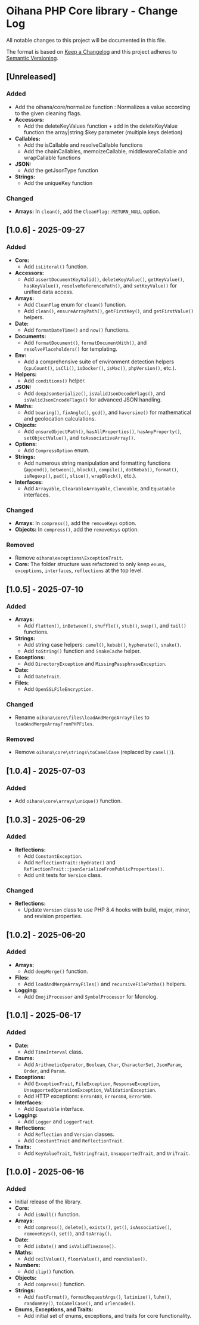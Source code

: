 # Oihana PHP Core library - Change Log

All notable changes to this project will be documented in this file.

The format is based on [Keep a Changelog](http://keepachangelog.com/) and this project adheres to [Semantic Versioning](http://semver.org/).

## [Unreleased]

### Added
 - Add the oihana/core/normalize function : Normalizes a value according to the given cleaning flags.
 - **Accessors:**
   - Add the deleteKeyValues function + add in the deleteKeyValue function the array|string $key parameter (multiple keys deletion)
 - **Callables:**
   - Add the isCallable and resolveCallable functions
   - Add the chainCallables, memoizeCallable, middlewareCallable and wrapCallable functions
 - **JSON:**
   - Add the getJsonType function 
 - **Strings:**
   - Add the uniqueKey function

### Changed
- **Arrays:** In `clean()`, add the `CleanFlag::RETURN_NULL` option.

## [1.0.6] - 2025-09-27

### Added
- **Core:**
  - Add `isLiteral()` function.
- **Accessors:**
  - Add `assertDocumentKeyValid()`, `deleteKeyValue()`, `getKeyValue()`, `hasKeyValue()`, `resolveReferencePath()`, and `setKeyValue()` for unified data access.
- **Arrays:**
  - Add `CleanFlag` enum for `clean()` function.
  - Add `clean()`, `ensureArrayPath()`, `getFirstKey()`, and `getFirstValue()` helpers.
- **Date:**
  - Add `formatDateTime()` and `now()` functions.
- **Documents:**
  - Add `formatDocument()`, `formatDocumentWith()`, and `resolvePlaceholders()` for templating.
- **Env:**
  - Add a comprehensive suite of environment detection helpers (`cpuCount()`, `isCli()`, `isDocker()`, `isMac()`, `phpVersion()`, etc.).
- **Helpers:**
  - Add `conditions()` helper.
- **JSON:**
  - Add `deepJsonSerialize()`, `isValidJsonDecodeFlags()`, and `isValidJsonEncodeFlags()` for advanced JSON handling.
- **Maths:**
  - Add `bearing()`, `fixAngle()`, `gcd()`, and `haversine()` for mathematical and geolocation calculations.
- **Objects:**
  - Add `ensureObjectPath()`, `hasAllProperties()`, `hasAnyProperty()`, `setObjectValue()`, and `toAssociativeArray()`.
- **Options:**
  - Add `CompressOption` enum.
- **Strings:**
  - Add numerous string manipulation and formatting functions (`append()`, `between()`, `block()`, `compile()`, `dotKebab()`, `format()`, `isRegexp()`, `pad()`, `slice()`, `wrapBlock()`, etc.).
- **Interfaces:**
  - Add `Arrayable`, `ClearableArrayable`, `Cloneable`, and `Equatable` interfaces.

### Changed
- **Arrays:** In `compress()`, add the `removeKeys` option.
- **Objects:** In `compress()`, add the `removeKeys` option.

### Removed
- Remove `oihana\exceptions\ExceptionTrait`.
- **Core:** The folder structure was refactored to only keep `enums`, `exceptions`, `interfaces`, `reflections` at the top level.

## [1.0.5] - 2025-07-10

### Added
- **Arrays:**
  - Add `flatten()`, `inBetween()`, `shuffle()`, `stub()`, `swap()`, and `tail()` functions.
- **Strings:**
  - Add string case helpers: `camel()`, `kebab()`, `hyphenate()`, `snake()`.
  - Add `toString()` function and `SnakeCache` helper.
- **Exceptions:**
  - Add `DirectoryException` and `MissingPassphraseException`.
- **Date:**
  - Add `DateTrait`.
- **Files:**
  - Add `OpenSSLFileEncryption`.

### Changed
- Rename `oihana\core\files\loadAndMergeArrayFiles` to `loadAndMergeArrayFromPHPFiles`.

### Removed
- Remove `oihana\core\strings\toCamelCase` (replaced by `camel()`).

## [1.0.4] - 2025-07-03

### Added
- Add `oihana\core\arrays\unique()` function.

## [1.0.3] - 2025-06-29

### Added
- **Reflections:**
  - Add `ConstantException`.
  - Add `ReflectionTrait::hydrate()` and `ReflectionTrait::jsonSerializeFromPublicProperties()`.
  - Add unit tests for `Version` class.

### Changed
- **Reflections:**
  - Update `Version` class to use PHP 8.4 hooks with build, major, minor, and revision properties.

## [1.0.2] - 2025-06-20

### Added
- **Arrays:**
  - Add `deepMerge()` function.
- **Files:**
  - Add `loadAndMergeArrayFiles()` and `recursiveFilePaths()` helpers.
- **Logging:**
  - Add `EmojiProcessor` and `SymbolProcessor` for Monolog.

## [1.0.1] - 2025-06-17

### Added
- **Date:**
  - Add `TimeInterval` class.
- **Enums:**
  - Add `ArithmeticOperator`, `Boolean`, `Char`, `CharacterSet`, `JsonParam`, `Order`, and `Param`.
- **Exceptions:**
  - Add `ExceptionTrait`, `FileException`, `ResponseException`, `UnsupportedOperationException`, `ValidationException`.
  - Add HTTP exceptions: `Error403`, `Error404`, `Error500`.
- **Interfaces:**
  - Add `Equatable` interface.
- **Logging:**
  - Add `Logger` and `LoggerTrait`.
- **Reflections:**
  - Add `Reflection` and `Version` classes.
  - Add `ConstantTrait` and `ReflectionTrait`.
- **Traits:**
  - Add `KeyValueTrait`, `ToStringTrait`, `UnsupportedTrait`, and `UriTrait`.

## [1.0.0] - 2025-06-16

### Added
- Initial release of the library.
- **Core:**
  - Add `isNull()` function.
- **Arrays:**
  - Add `compress()`, `delete()`, `exists()`, `get()`, `isAssociative()`, `removeKeys()`, `set()`, and `toArray()`.
- **Date:**
  - Add `isDate()` and `isValidTimezone()`.
- **Maths:**
  - Add `ceilValue()`, `floorValue()`, and `roundValue()`.
- **Numbers:**
  - Add `clip()` function.
- **Objects:**
  - Add `compress()` function.
- **Strings:**
  - Add `fastFormat()`, `formatRequestArgs()`, `latinize()`, `luhn()`, `randomKey()`, `toCamelCase()`, and `urlencode()`.
- **Enums, Exceptions, and Traits:**
  - Add initial set of enums, exceptions, and traits for core functionality.
